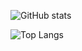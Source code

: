 ![GitHub stats](https://github-readme-stats.vercel.app/api?username=btwiusegentoo&show_icons=true&theme=dracula&title_color=c792ea&text_color=a6accd&icon_color=89ddff&bg_color=292d3e)

![Top Langs](https://github-readme-stats.vercel.app/api/top-langs/?username=btwiusegentoo&layout=compact&theme=dracula&title_color=c792ea&text_color=a6accd&icon_color=89ddff&bg_color=292d3e)
